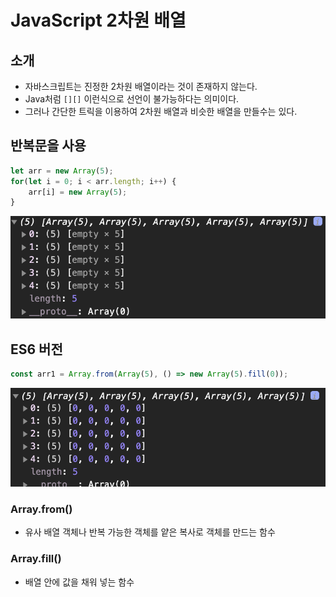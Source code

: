 # JavaScript 2차원 배열

## 소개

- 자바스크립트는 진정한 2차원 배열이라는 것이 존재하지 않는다.
- Java처럼 `[][]` 이런식으로 선언이 불가능하다는 의미이다.
- 그러나 간단한 트릭을 이용하여 2차원 배열과 비슷한 배열을 만들수는 있다.

## 반복문을 사용

```jsx
let arr = new Array(5);
for(let i = 0; i < arr.length; i++) {
    arr[i] = new Array(5);
}
```

![making-2-dimensional-array-1](https://github.com/ksy90101/TIL/blob/master/javascript/img/making-2-dimensional-array-1.png?raw=true)

## ES6 버전

```jsx
const arr1 = Array.from(Array(5), () => new Array(5).fill(0));
```

![making-2-dimensional-array-2](https://github.com/ksy90101/TIL/blob/master/javascript/img/making-2-dimensional-array-2.png?raw=true)

### Array.from()

- 유사 배열 객체나 반복 가능한 객체를 얕은 복사로 객체를 만드는 함수

### Array.fill()

- 배열 안에 값을 채워 넣는 함수
